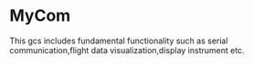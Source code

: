 # MyCom
This gcs includes fundamental functionality such as serial communication,flight data visualization,display instrument etc.
